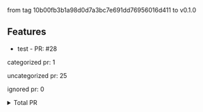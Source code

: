from tag 10b00fb3b1a98d0d7a3bc7e691dd76956016d411 to v0.1.0

## Features

- test - PR: #28



categorized pr: 1

uncategorized pr: 25

ignored pr: 0

<details>
<summary>Total PR</summary>

https://github.com/spidernet-io/rocktemplate/compare/10b00fb3b1a98d0d7a3bc7e691dd76956016d411...v0.1.0
</details>